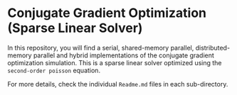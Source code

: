 # Conjugate Gradient Optimization (Sparse Linear Solver)

In this repository, you will find a serial, shared-memory parallel, distributed-memory parallel and hybrid implementations of the conjugate gradient optimization simulation. This is a sparse linear solver optimized using the `second-order poisson` equation.

For more details, check the individual `Readme.md` files in each sub-directory.

